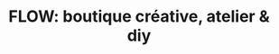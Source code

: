 ---
title: "FLOW: boutique créative, atelier & diy"
url: /montreal/flow-boutique-creative-atelier-and-diy/
shop: craft
---